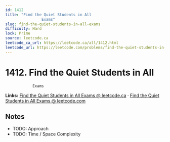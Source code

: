 ```yaml
--- 
id: 1412
title: "Find the Quiet Students in All
                Exams"
slug: find-the-quiet-students-in-all-exams
difficulty: Hard
lock: Prime
source: leetcode.ca
leetcode_ca_url: https://leetcode.ca/all/1412.html
leetcode_url: https://leetcode.com/problems/find-the-quiet-students-in-all-exams/
---
```


# 1412. Find the Quiet Students in All
                Exams

**Links:** [Find the Quiet Students in All
                Exams @ leetcode.ca](https://leetcode.ca/all/1412.html) · [Find the Quiet Students in All
                Exams @ leetcode.com](https://leetcode.com/problems/find-the-quiet-students-in-all-exams/)

## Notes
- TODO: Approach
- TODO: Time / Space Complexity
